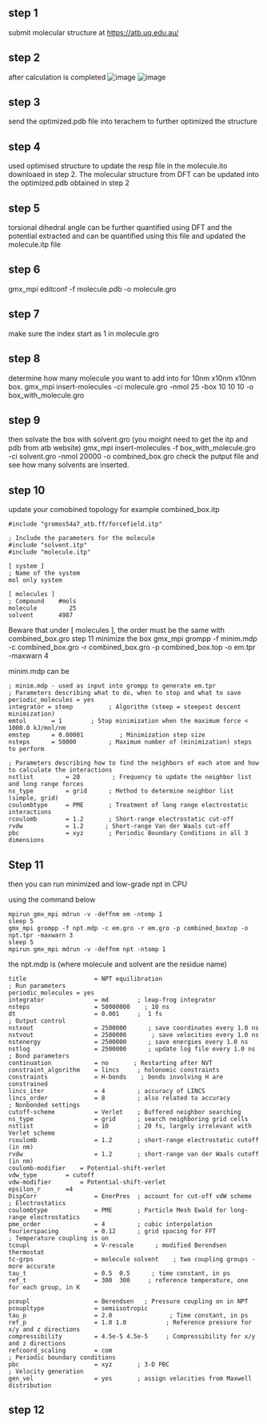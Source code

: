 
## step 1
submit molecular structure at
https://atb.uq.edu.au/

## step 2
after calculation is completed 
![image](https://github.com/user-attachments/assets/b9043ed8-3676-4351-8aa3-23c0ce3a96b1)
![image](https://github.com/user-attachments/assets/80f63da2-b7d1-4afd-8fb6-9f33f22e878d)



## step 3
send the optimized.pdb file into terachem to further optimized the structure

## step 4
used optimised structure to update the resp file in the molecule.ito downloaed in step 2. The molecular structure from DFT can be updated into the optimized.pdb obtained in step 2

## step 5
torsional dihedral angle can be further quantified using DFT and the potential extracted and can be quantified using this file and updated the molecule.itp file

## step 6
gmx_mpi editconf -f molecule.pdb -o molecule.gro

## step 7
make sure the index start as 1 in molecule.gro

## step 8
determine how many molecule you want to add into for 10nm x10nm x10nm box. gmx_mpi insert-molecules -ci molecule.gro -nmol 25 -box 10 10 10 -o box_with_molecule.gro

## step 9
then solvate the box with solvent.gro (you moight need to get the itp and pdb from atb website)
gmx_mpi insert-molecules -f box_with_molecule.gro -ci solvent.gro -nmol 20000 -o combined_box.gro
check the putput file and see how many solvents are inserted.

## step 10
update your comobined topology for example combined_box.itp
```plaintext
#include "gromos54a7_atb.ff/forcefield.itp"

; Include the parameters for the molecule
#include "solvent.itp"
#include "molecule.itp"

[ system ]
; Name of the system
mol only system

[ molecules ]
; Compound    #mols
molecule         25
solvent       4987
```
Beware that under [ molecules ], the order must be the same with combined_box.gro
step 11
minimize the box
gmx_mpi grompp -f minim.mdp -c combined_box.gro -r combined_box.gro -p combined_box.top -o em.tpr -maxwarn 4


minim.mdp can be

```plaintext
; minim.mdp - used as input into grompp to generate em.tpr
; Parameters describing what to do, when to stop and what to save
periodic_molecules = yes
integrator = steep          ; Algorithm (steep = steepest descent minimization)
emtol       = 1        ; Stop minimization when the maximum force < 1000.0 kJ/mol/nm
emstep      = 0.00001          ; Minimization step size
nsteps      = 50000         ; Maximum number of (minimization) steps to perform

; Parameters describing how to find the neighbors of each atom and how to calculate the interactions
nstlist         = 20         ; Frequency to update the neighbor list and long range forces
ns_type         = grid      ; Method to determine neighbor list (simple, grid)
coulombtype     = PME       ; Treatment of long range electrostatic interactions
rcoulomb        = 1.2       ; Short-range electrostatic cut-off
rvdw            = 1.2      ; Short-range Van der Waals cut-off
pbc             = xyz       ; Periodic Boundary Conditions in all 3 dimensions
```

## Step 11
then you can run minimized and low-grade npt in CPU

using the command below

```plaintext
mpirun gmx_mpi mdrun -v -deffnm em -ntomp 1
sleep 5
gmx_mpi grompp -f npt.mdp -c em.gro -r em.gro -p combined_boxtop -o npt.tpr -maxwarn 3
sleep 5
mpirun gmx_mpi mdrun -v -deffnm npt -ntomp 1
```


the npt.mdp is (where molecule and solvent are the residue name)
```plaintext
title                   = NPT equilibration 
; Run parameters
periodic_molecules = yes
integrator              = md        ; leap-frog integrator
nsteps                  = 50000000    ; 10 ns
dt                      = 0.001     ;  1 fs
; Output control
nstxout                 = 2500000      ; save coordinates every 1.0 ns
nstvout                 = 2500000       ; save velocities every 1.0 ns
nstenergy               = 2500000      ; save energies every 1.0 ns
nstlog                  = 2500000      ; update log file every 1.0 ns
; Bond parameters
continuation            = no       ; Restarting after NVT 
constraint_algorithm    = lincs     ; holonomic constraints 
constraints             = H-bonds    ; bonds involving H are constrained
lincs_iter              = 4         ; accuracy of LINCS
lincs_order             = 8         ; also related to accuracy
; Nonbonded settings 
cutoff-scheme           = Verlet    ; Buffered neighbor searching
ns_type                 = grid      ; search neighboring grid cells
nstlist                 = 10        ; 20 fs, largely irrelevant with Verlet scheme
rcoulomb                = 1.2       ; short-range electrostatic cutoff (in nm)
rvdw                    = 1.2       ; short-range van der Waals cutoff (in nm)
coulomb-modifier 	= Potential-shift-verlet
vdw_type 		= cutoff
vdw-modifier 		= Potential-shift-verlet
epsilon_r 		=4
DispCorr                = EnerPres  ; account for cut-off vdW scheme
; Electrostatics
coulombtype             = PME       ; Particle Mesh Ewald for long-range electrostatics
pme_order               = 4         ; cubic interpolation
fourierspacing          = 0.12      ; grid spacing for FFT
; Temperature coupling is on
tcoupl                  = V-rescale      ; modified Berendsen thermostat
tc-grps                 = molecule solvent    ; two coupling groups - more accurate
tau_t                   = 0.5  0.5      ; time constant, in ps
ref_t                   = 300  300     ; reference temperature, one for each group, in K

pcoupl                  = Berendsen   ; Pressure coupling on in NPT
pcoupltype              = semiisotropic
tau_p                   = 2.0                ; Time constant, in ps
ref_p                   = 1.0 1.0           ; Reference pressure for x/y and z directions
compressibility         = 4.5e-5 4.5e-5     ; Compressibility for x/y and z directions
refcoord_scaling        = com
; Periodic boundary conditions
pbc                     = xyz       ; 3-D PBC
; Velocity generation
gen_vel                 = yes       ; assign velocities from Maxwell distribution
```

## step 12

